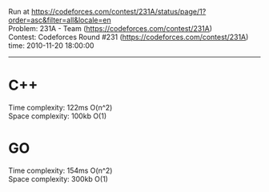 Run at https://codeforces.com/contest/231A/status/page/1?order=asc&filter=all&locale=en<br>
Problem: 231A - Team (https://codeforces.com/contest/231A)<br>
Contest: Codeforces Round #231 (https://codeforces.com/contest/231A)<br>
time: 2010-11-20 18:00:00

<hr>

# C++
Time complexity: 122ms O(n^2)<br>
Space complexity: 100kb O(1)

# GO
Time complexity: 154ms O(n^2)<br>
Space complexity: 300kb O(1)
